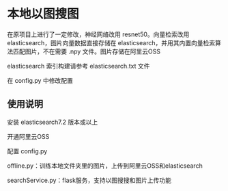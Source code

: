 # 本地以图搜图
在原项目上进行了一定修改，神经网络改用 resnet50。向量检索改用 elasticsearch，图片向量数据直接存储在 elasticsearch，并用其内置向量检索算法匹配图片，不在需要 .npy 文件。图片存储在阿里云OSS

elasticsearch 索引构建请参考 elasticsearch.txt 文件

在 config.py 中修改配置

## 使用说明
安装 elasticsearch7.2 版本或以上

开通阿里云OSS

配置 config.py

offline.py：训练本地文件夹里的图片，上传到阿里云OSS和elasticsearch

searchService.py：flask服务，支持以图搜搜和图片上传功能